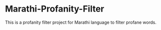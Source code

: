 # Marathi-Profanity-Filter
This is a profanity filter project for Marathi language to filter profane words.
